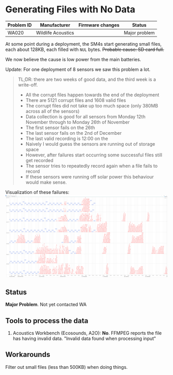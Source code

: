 # Generating Files with No Data

|Problem ID | Manufacturer      | Firmware changes | Status              |
|-----------|-------------------|------------------|---------------------|
|WA020         |Wildlife Acoustics |                  |   Major problem     |

At some point during a deployment, the SM4s start generating small files, each
about 128KB, each filled with `NUL` bytes. ~~Probable cause: SD card full.~~

We now believe the cause is low power from the main batteries.

Update: For one deployment of 8 sensors we saw this problem a lot.

> TL;DR: there are two weeks of good data, and the third week is a write-off.
> 
> - All the corrupt files happen towards the end of the deployment
> - There are 5121 corrupt files and 1608 valid files
> - The corrupt files did not take up too much space (only 380MB across all of the sensors)
> - Data collection is good for all sensors from Monday 12th November through to Monday 26th of November
> - The first sensor fails on the 26th
> - The last sensor fails on the 2nd of December
> - The last valid recording is 12:00 on the 
> - Naively I would guess the sensors are running out of storage space
> - However, after failures start occurring some successful files still get recorded
> - The sensor tries to repeatedly record again when a file fails to record
> - If these sensors were running off solar power this behaviour would make sense.

Visualization of these failures:
![sm4_failures_empty_file.png](./media/sm4_failures_empty_file.png)


## Status

**Major Problem**. Not yet contacted WA

## Tools to process the data

1. Acoustics Workbench (Ecosounds, A2O): **No**. FFMPEG reports the file has having invalid data. "Invalid data found
when processing input"

## Workarounds

Filter out small files (less than 500KB) when doing things.